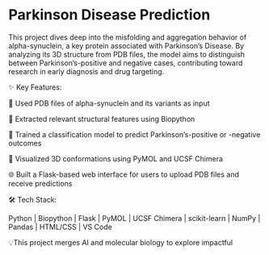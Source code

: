 # Parkinson Disease Prediction
This project dives deep into the misfolding and aggregation behavior of alpha-synuclein, a key protein associated with Parkinson’s Disease. By analyzing its 3D structure from PDB files, the model aims to distinguish between Parkinson’s-positive and negative cases, contributing toward research in early diagnosis and drug targeting.

✨ Key Features:

🧩 Used PDB files of alpha-synuclein and its variants as input

🔬 Extracted relevant structural features using Biopython

🤖 Trained a classification model to predict Parkinson’s-positive or -negative outcomes

🧠 Visualized 3D conformations using PyMOL and UCSF Chimera

🌐 Built a Flask-based web interface for users to upload PDB files and receive predictions

🛠 Tech Stack:

 Python | Biopython | Flask | PyMOL | UCSF Chimera | scikit-learn | NumPy | Pandas | HTML/CSS | VS Code
 
💡This project merges AI and molecular biology to explore impactful
